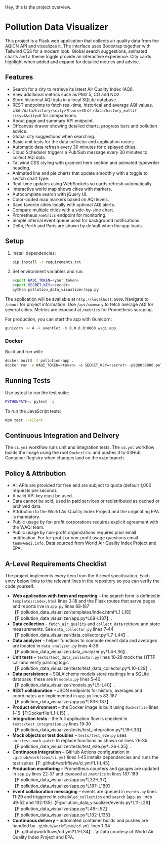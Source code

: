 Hey, this is the project overview.

# Pollution Data Visualizer

This project is a Flask web application that collects air quality data from the AQICN API and visualizes it.
The interface uses Bootstrap together with Tailwind CSS for a modern look. Global search suggestions, animated charts and a theme toggle provide an interactive experience. City cards highlight when added and expand for detailed metrics and advice.

## Features
- Search for a city to retrieve its latest Air Quality Index (AQI).
- View additional metrics such as PM2.5, CO and NO2.
- Store historical AQI data in a local SQLite database.
- REST endpoints to fetch real-time, historical and average AQI values. Use `/data/history/<city>?hours=48` or `/data/history_multi?city=A&city=B` for comparisons.
- About page and summary API endpoint.
- Offcanvas drawer showing detailed charts, progress bars and pollution advice.
- Global city suggestions when searching.
- Basic unit tests for the data collector and application routes.
- Automatic data refresh every 30 minutes for displayed cities.
 - Cloud Scheduler triggers a Pub/Sub message every 30 minutes to collect AQI data.
- Tailwind CSS styling with gradient hero section and animated typewriter heading.
- Animated line and pie charts that update smoothly with a toggle to switch chart type.
- Real-time updates using WebSockets so cards refresh automatically.
- Interactive world map shows cities with markers.
- Autocomplete search with jQuery UI.
- Color-coded map markers based on AQI levels.
- Save favorite cities locally with optional AQI alerts.
- Compare multiple cities with a side-by-side chart.
- Prometheus `/metrics` endpoint for monitoring.
- Simple internal event queue used for background notifications.
- Delhi, Perth and Paris are shown by default when the app loads.

## Setup
1. Install dependencies:
   ```bash
   pip install -r requirements.txt
   ```
2. Set environment variables and run:
   ```bash
   export WAQI_TOKEN=<your_token>
   export SECRET_KEY=<secret>
   python pollution_data_visualizer/app.py
   ```
The application will be available at `http://localhost:5000`.
Navigate to `/about` for project information. Use `/api/summary` to fetch average AQI for several cities.
Metrics are exposed at `/metrics` for Prometheus scraping.

For production, you can start the app with Gunicorn:
```bash
gunicorn -w 4 -k eventlet -b 0.0.0.0:8000 wsgi:app
```

### Docker

Build and run with:

```bash
docker build -t pollution-app .
docker run -e WAQI_TOKEN=<token> -e SECRET_KEY=<secret> -p8080:8080 pollution-app
```


## Running Tests
Use pytest to run the test suite:
```bash
PYTHONPATH=. pytest -q
```
To run the JavaScript tests:
```bash
npm test --silent
```



## Continuous Integration and Delivery
The `ci.yml` workflow runs unit and integration tests. The `cd.yml` workflow builds the image using the root `Dockerfile` and pushes it to GitHub Container Registry when changes land on the `main` branch.

## Policy & Attribution
- All APIs are provided for free and are subject to quota (default 1,000 requests per second).
- A valid API key must be used.
- Data cannot be sold, used in paid services or redistributed as cached or archived data.
- Attribution to the World Air Quality Index Project and the originating EPA is mandatory.
- Public usage by for-profit corporations requires explicit agreement with the WAQI team.
- Public usage by non-profit organizations requires prior email notification.
For for-profit or non-profit usage questions email `team@waqi.info`. Data sourced from World Air Quality Index Project and EPA.

## A-Level Requirements Checklist

The project implements every item from the A-level specification. Each entry
below links to the relevant lines in the repository so you can verify the code
yourself.

- **Web application with form and reporting** – the search form is defined in
  `templates/index.html` lines 3‑18 and the Flask routes that serve pages and
  reports live in `app.py` lines 68‑187【F:pollution_data_visualizer/templates/index.html†L1-L18】【F:pollution_data_visualizer/app.py†L68-L187】.
- **Data collection** – `fetch_air_quality` and `collect_data` retrieve and
  store measurements. See `data_collector.py` lines 7‑44【F:pollution_data_visualizer/data_collector.py†L7-L44】.
- **Data analyzer** – helper functions to compute recent data and averages are
  located in `data_analyzer.py` lines 4‑36【F:pollution_data_visualizer/data_analyzer.py†L4-L36】.
- **Unit tests** – `tests/test_data_collector.py` lines 10‑29 mock the HTTP
  call and verify parsing logic【F:pollution_data_visualizer/tests/test_data_collector.py†L10-L29】.
- **Data persistence** – SQLAlchemy models store readings in a SQLite database;
  these are in `models.py` lines 5‑40【F:pollution_data_visualizer/models.py†L5-L40】.
- **REST collaboration** – JSON endpoints for history, averages and coordinates
  are implemented in `app.py` lines 83‑187【F:pollution_data_visualizer/app.py†L83-L187】.
- **Product environment** – the Docker image is built using
  `Dockerfile` lines 1‑15【F:Dockerfile†L1-L15】.
- **Integration tests** – the full application flow is checked in
  `tests/test_integration.py` lines 19‑30【F:pollution_data_visualizer/tests/test_integration.py†L19-L30】.
- **Mock objects or test doubles** – `tests/test_e2e.py` uses
  `unittest.mock.patch` to replace functions as shown on lines 26‑35【F:pollution_data_visualizer/tests/test_e2e.py†L26-L35】.
- **Continuous integration** – GitHub Actions configuration in
  `.github/workflows/ci.yml` lines 1‑45 installs dependencies and runs the test
  suites【F:.github/workflows/ci.yml†L1-L45】.
- **Production monitoring** – Prometheus counters and gauges are updated in
  `app.py` lines 22‑37 and exposed at `/metrics` in lines 187‑189【F:pollution_data_visualizer/app.py†L22-L37】【F:pollution_data_visualizer/app.py†L187-L189】.
- **Event collaboration messaging** – events are queued in
  `events.py` lines 11‑29 and triggered in `scheduled_collection` and `search`
  (`app.py` lines 49‑52 and 132‑135)【F:pollution_data_visualizer/events.py†L11-L29】【F:pollution_data_visualizer/app.py†L49-L52】【F:pollution_data_visualizer/app.py†L132-L135】.
- **Continuous delivery** – automated container builds and pushes are handled by
  `.github/workflows/cd.yml` lines 1‑34【F:.github/workflows/cd.yml†L1-L34】.
\nData courtesy of World Air Quality Index Project and EPA.
